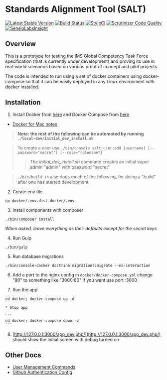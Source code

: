 Standards Alignment Tool (SALT)
===============================

[![Latest Stable Version](https://poser.pugx.org/opensalt/opensalt/v/stable)](https://github.com/opensalt/opensalt) [![Build Status](https://travis-ci.org/opensalt/opensalt.svg?branch=develop)](https://travis-ci.org/opensalt/opensalt) [![StyleCI](https://styleci.io/repos/72233269/shield?style=flat&branch=develop)](https://styleci.io/repos/72233269) [![Scrutinizer Code Quality](https://scrutinizer-ci.com/g/opensalt/opensalt/badges/quality-score.png?b=develop)](https://scrutinizer-ci.com/g/opensalt/opensalt/?branch=develop) [![SensioLabsInsight](https://insight.sensiolabs.com/projects/e4aee568-15d9-4d97-944f-fb742bb9e885/mini.png)](https://insight.sensiolabs.com/projects/e4aee568-15d9-4d97-944f-fb742bb9e885)


Overview
--------

This is a prototype for testing the IMS Global Competency Task Force
specification (that is currently under development) and proving its use
in real-world scenarios based on various proof of concept and pilot projects.

The code is intended to run using a set of docker containers using
docker-compose so that it can be easily deployed in any Linux environment
with docker installed.

Installation
------------

1. Install Docker from [here](https://www.docker.com/products/docker)
   and Docker Compose from [here](https://docs.docker.com/compose/install/)
  - [Docker for Mac notes](./DOCKER_FOR_MAC.md)

  > **Note: the rest of the following can be automated by running `./local-dev/initial_dev_install.sh`**

  > To create a user use `./bin/console salt:user:add [username] [--password="secret"] [--role="rolename"]`
  > > The *initial_dev_install.sh* command creates an initial super admin "admin" with password "secret"

  > `./bin/build.sh` also does much of the following, for doing a "build" after one has started development

2. Create env file
  ```
  cp docker/.env.dist docker/.env
  ```

3. Install components with composer
  ```
  ./bin/composer install
  ```
  *When asked, leave everything as their defaults except for the secret keys*

4. Run Gulp
  ```
  ./bin/gulp
  ```

5. Run database migrations
  ```
  ./bin/console-docker doctrine:migrations:migrate --no-interaction
  ```

6. Add a port to the nginx config in `docker/docker-compose.yml` change "80" to something like "3000:80" if you want use port :3000

7. Run the app
  ```
  cd docker; docker-compose up -d
  ```
    * Stop app

    ```
    cd docker; docker-compose down -v
    ```

8. [http://127.0.0.1:3000/app_dev.php/](http://127.0.0.1:3000/app_dev.php/) should show the initial screen with debug turned on


Other Docs
----------

- [User Management Commands](./src/Salt/UserBundle/Resources/doc/Commands.md)
- [Github Authentication Config](./src/GithubFilesBundle/Resources/doc/GithubAuth.md)
